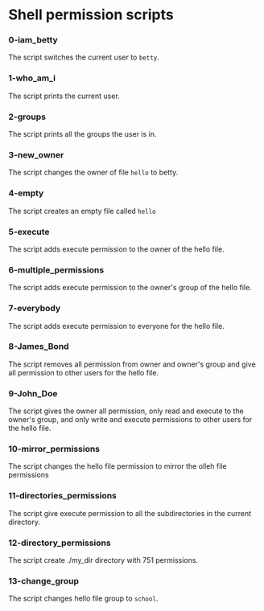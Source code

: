 # Shell permission scripts
### 0-iam_betty
The script switches the current user to `betty`.
### 1-who_am_i
The script prints the current user.
### 2-groups
The script prints all the groups the user is in.
### 3-new_owner
The script changes the owner of file `hello` to betty.
### 4-empty
The script creates an empty file called `hello`
### 5-execute
The script adds execute permission to the owner of the hello file.
### 6-multiple_permissions
The script adds execute permission to the owner's group of the hello file.
### 7-everybody
The script adds execute permission to everyone for the hello file.
### 8-James_Bond
The script removes all permission from owner and owner's group and give all permission to other users for the hello file.
### 9-John_Doe
The script gives the owner all permission, only read and execute to the owner's group, and only write and execute permissions to other users for the hello file.
### 10-mirror_permissions
The script changes the hello file permission to mirror the olleh file permissions
### 11-directories_permissions
The script give execute permission to all the subdirectories in the current directory.
### 12-directory_permissions
The script create ./my_dir directory with 751 permissions.
### 13-change_group
The script changes hello file group to `school`.
